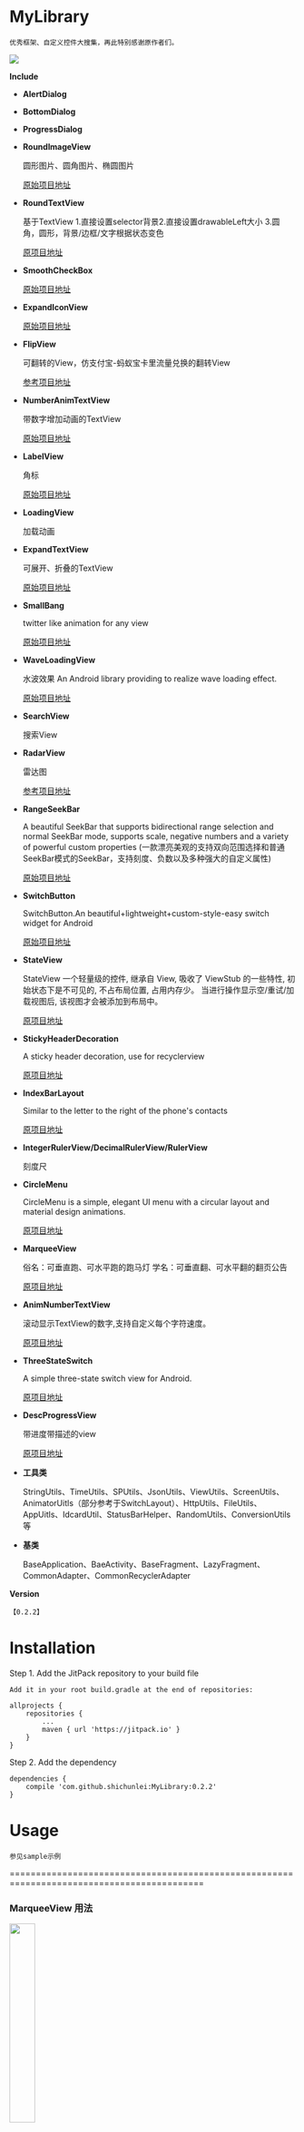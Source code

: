 # MyLibrary

    优秀框架、自定义控件大搜集，再此特别感谢原作者们。

[![](https://jitpack.io/v/shichunlei/MyLibrary.svg)](https://jitpack.io/#shichunlei/MyLibrary)

**Include**

- **AlertDialog**

- **BottomDialog**

- **ProgressDialog**

- **RoundImageView**

    圆形图片、圆角图片、椭圆图片

    [原始项目地址](https://github.com/RaphetS/RoundImageView)

- **RoundTextView**

    基于TextView 1.直接设置selector背景2.直接设置drawableLeft大小 3.圆角，圆形，背景/边框/文字根据状态变色
    
    [原项目地址](https://github.com/RuffianZhong/RTextView)

- **SmoothCheckBox**

    [原始项目地址](https://github.com/andyxialm/SmoothCheckBox)

- **ExpandIconView**

    [原始项目地址](https://github.com/zagum/Android-ExpandIcon)

- **FlipView**

    可翻转的View，仿支付宝-蚂蚁宝卡里流量兑换的翻转View

    [参考项目地址](https://github.com/wajahatkarim3/EasyFlipView)

- **NumberAnimTextView**

    带数字增加动画的TextView

    [原始项目地址](https://github.com/Bakumon/NumberAnimTextView)

- **LabelView**

    角标

    [原始项目地址](https://github.com/H07000223/FlycoLabelView)

- **LoadingView**

    加载动画

- **ExpandTextView**

    可展开、折叠的TextView
    
    [原始项目地址](https://github.com/lcodecorex/ExpandTextView)

- **SmallBang**

    twitter like animation for any view
    
    [原始项目地址](https://github.com/hanks-zyh/SmallBang)
    
- **WaveLoadingView**

    水波效果 An Android library providing to realize wave loading effect.
    
    [原始项目地址](https://github.com/tangqi92/WaveLoadingView)

- **SearchView**

    搜索View

- **RadarView**

    雷达图

    [参考项目地址](https://github.com/qstumn/RadarChart)
   
- **RangeSeekBar**

    A beautiful SeekBar that supports bidirectional range selection and normal SeekBar mode, supports scale, negative numbers and a variety of powerful custom properties (一款漂亮美观的支持双向范围选择和普通SeekBar模式的SeekBar，支持刻度、负数以及多种强大的自定义属性)
    
    [原始项目地址](https://github.com/Jay-Goo/RangeSeekBar)
    
- **SwitchButton**

    SwitchButton.An beautiful+lightweight+custom-style-easy switch widget for Android
    
    [原始项目地址](https://github.com/zcweng/SwitchButton)
    
- **StateView**

    StateView 一个轻量级的控件, 继承自 View, 吸收了 ViewStub 的一些特性, 初始状态下是不可见的, 不占布局位置, 占用内存少。 当进行操作显示空/重试/加载视图后, 该视图才会被添加到布局中。
    
    [原项目地址](https://github.com/nukc/StateView)
    
- **StickyHeaderDecoration**

    A sticky header decoration, use for recyclerview
    
    [原项目地址](https://github.com/qdxxxx/StickyHeaderDecoration)
    
- **IndexBarLayout**

    Similar to the letter to the right of the phone's contacts
    
    [原项目地址](https://github.com/qdxxxx/IndexBarLayout)

- **IntegerRulerView/DecimalRulerView/RulerView**

    刻度尺

- **CircleMenu**

    CircleMenu is a simple, elegant UI menu with a circular layout and material design animations. 

    [原项目地址](https://github.com/Ramotion/circle-menu-android)

- **MarqueeView**

    俗名：可垂直跑、可水平跑的跑马灯
    学名：可垂直翻、可水平翻的翻页公告

    [原项目地址](https://github.com/sfsheng0322/MarqueeView)

- **AnimNumberTextView**

    滚动显示TextView的数字,支持自定义每个字符速度。
    
    [原项目地址](https://github.com/AndroidMsky/RandomTextView)

- **ThreeStateSwitch**

    A simple three-state switch view for Android.
    
    [原项目地址](https://github.com/abbas-oveissi/ThreeStateSwitch)

- **DescProgressView**

    带进度带描述的view

    [原项目地址](https://github.com/GuoFeilong/DescPbView)


- **工具类**

    StringUtils、TimeUtils、SPUtils、JsonUtils、ViewUtils、ScreenUtils、AnimatorUitls（部分参考于SwitchLayout）、HttpUtils、FileUtils、AppUitls、IdcardUtil、StatusBarHelper、RandomUtils、ConversionUtils等

- **基类**

    BaseApplication、BaeActivity、BaseFragment、LazyFragment、CommonAdapter、CommonRecyclerAdapter

**Version**

    【0.2.2】

# Installation

Step 1. Add the JitPack repository to your build file

    Add it in your root build.gradle at the end of repositories:

	allprojects {
		repositories {
			...
			maven { url 'https://jitpack.io' }
		}
	}

Step 2. Add the dependency

    dependencies {
        compile 'com.github.shichunlei:MyLibrary:0.2.2'
    }

# Usage

    参见sample示例

===========================================================================================

### MarqueeView 用法

<img src="/screenshot/MarqueeView.gif" style="width: 30%;">

###### 属性

| Attribute 属性          | Description 描述 | 
|:---				     |:---| 
| mvAnimDuration         | 一行文字动画执行时间 | 
| mvInterval         | 两行文字翻页时间间隔 | 
| mvTextSize         | 文字大小 | 
| mvTextColor         | 文字颜色 | 
| mvGravity         | 文字位置:left、center、right | 
| mvSingleLine         | 单行设置 |
| mvDirection        | 动画滚动方向:bottom_to_top、top_to_bottom、right_to_left、left_to_right | 

###### XML

    <chingtech.library.widget.MarqueeView
        android:id="@+id/marqueeView"
        android:layout_width="match_parent"
        android:layout_height="30dp"
        app:mvAnimDuration="1000"
        app:mvDirection="bottom_to_top"
        app:mvInterval="3000"
        app:mvTextColor="@color/white"
        app:mvTextSize="14sp"
        app:mvSingleLine="true"/>

###### 设置字符串列表数据

    MarqueeView marqueeView = (MarqueeView) findViewById(R.id.marqueeView);

    List<String> info = new ArrayList<>();
    info.add("1. 大家好，我是孙福生。");
    info.add("2. 欢迎大家关注我哦！");
    info.add("3. GitHub帐号：sfsheng0322");
    info.add("4. 新浪微博：孙福生微博");
    info.add("5. 个人博客：sunfusheng.com");
    info.add("6. 微信公众号：孙福生");
    marqueeView.startWithList(info);

    // 在代码里设置自己的动画
    marqueeView.startWithList(info, R.anim.anim_bottom_in, R.anim.anim_top_out);

###### 设置字符串数据

    String notice = "心中有阳光，脚底有力量！心中有阳光，脚底有力量！心中有阳光，脚底有力量！";
    marqueeView.startWithText(notice);
    
    // 在代码里设置自己的动画
    marqueeView.startWithText(notice, R.anim.anim_bottom_in, R.anim.anim_top_out);

###### 设置事件监听

    marqueeView.setOnItemClickListener(new MarqueeView.OnItemClickListener() {
        @Override
        public void onItemClick(int position, TextView textView) {
            Toast.makeText(getApplicationContext(), String.valueOf(marqueeView1.getPosition()) + ". " + textView.getText(), Toast.LENGTH_SHORT).show();
        }
    });

###### 重影问题可参考以下解决方案

    @Override
    public void onStart() {
        super.onStart(); 
        marqueeView.startFlipping();
    }

    @Override
    public void onStop() {
        super.onStop();
        marqueeView.stopFlipping();
    }

===========================================================================================

### CircleMenu 用法

<img src="/screenshot/preview.gif" style="width: 30%;">

Place the `CircleMenuView` in your layout and set the icons and colors of the buttons, as shown below.

    app:button_colors="@array/colors"
    app:button_icons="@array/icons"


Example of arrays `colors` and `icons` in `res\values\buttons.xml`:

    <?xml version="1.0" encoding="utf-8"?>
    <resources>
        <array name="icons">
            <item>@drawable/ic_home_white_24dp</item>
            <item>@drawable/ic_search_white_24dp</item>
            <item>@drawable/ic_notifications_white_24dp</item>
            <item>@drawable/ic_settings_white_24dp</item>
            <item>@drawable/ic_place_white_24dp</item>
        </array>
        <array name="colors">
            <item>@android:color/holo_blue_light</item>
            <item>@android:color/holo_green_dark</item>
            <item>@android:color/holo_red_light</item>
            <item>@android:color/holo_purple</item>
            <item>@android:color/holo_orange_light</item>
        </array>
    </resources>


Or use the constructor

    CircleMenuView(@NonNull Context context, @NonNull List<Integer> icons, @NonNull List<Integer> colors)

to add `CircleMenuView` and configure the buttons programmatically (in the code).

Next, connect the event handler `CircleMenuView.EventListener` as shown below,
and override the methods you need.


    final CircleMenuView menu = (CircleMenuView) findViewById(R.id.circle_menu);
    menu.setEventListener(new CircleMenuView.EventListener() {
        @Override
        public void onMenuOpenAnimationStart(@NonNull CircleMenuView view) {
            Log.d("D", "onMenuOpenAnimationStart");
        }
    
        @Override
        public void onMenuOpenAnimationEnd(@NonNull CircleMenuView view) {
            Log.d("D", "onMenuOpenAnimationEnd");
        }
    
        @Override
        public void onMenuCloseAnimationStart(@NonNull CircleMenuView view) {
            Log.d("D", "onMenuCloseAnimationStart");
        }
    
        @Override
        public void onMenuCloseAnimationEnd(@NonNull CircleMenuView view) {
            Log.d("D", "onMenuCloseAnimationEnd");
        }
    
        @Override
        public void onButtonClickAnimationStart(@NonNull CircleMenuView view, int index) {
            Log.d("D", "onButtonClickAnimationStart| index: " + index);
        }
    
        @Override
        public void onButtonClickAnimationEnd(@NonNull CircleMenuView view, int index) {
            Log.d("D", "onButtonClickAnimationEnd| index: " + index);
        }
    });

| Attribute 属性          | Description 描述 | 
|:---				     |:---| 
|button_icons|Array of buttons icons.|
|button_colors|Array of buttons colors.|
|icon_menu|Menu default icon.|
|icon_close|Menu closed icon.|
|icon_color|Menu icon color.|
|duration_ring|Ring effect duration.|
|duration_open|Menu opening animation duration.|
|duration_close|Menu closing animation duration.|
|distance|Distance between center button and buttons|

===========================================================================================

### AnimNumberTextView 用法

<img src="/screenshot/3032383935.gif">

xml中定义：

    <chingtech.library.widget.AnimNumberTextView
        android:id="@+id/rtv"
        android:layout_width="match_parent"
        android:layout_height="150dp"
        android:layout_centerHorizontal="true"
        android:layout_centerVertical="true"
        android:gravity="center"
        android:padding="0px"
        android:text="123456"
        android:textSize="28sp" />

所有位数相同速度滚动：

    mNumberTextView.setText("876543");
    mNumberTextView.setPianyilian(AnimNumberTextView.ALL);
    mNumberTextView.start();

从左到右侧由快到慢滚动：

    mNumberTextView.setText("12313288");
    mNumberTextView.setPianyilian(AnimNumberTextView.FIRSTF_FIRST);
    mNumberTextView.start();

从左到右侧由慢到快滚动：

    mNumberTextView.setText("9078111123");
    mNumberTextView.setPianyilian(AnimNumberTextView.FIRSTF_LAST);
    mNumberTextView.start();

自定义每位数字的速度滚动（每帧滚动的像素）：

    mNumberTextView.setText("909878");
    pianyiliang[0] = 7;
    pianyiliang[1] = 6;
    pianyiliang[2] = 12;
    pianyiliang[3] = 8;
    pianyiliang[4] = 18;
    pianyiliang[5] = 10;
    mNumberTextView.setPianyilian(pianyiliang);
    mNumberTextView.start();

自定义滚动行数（默认10行）：

    mNumberTextView.setMaxLine(20);

===========================================================================================

### Switch 用法

<img src="/screenshot/switch.gif">

<img src="/screenshot/device-capture.png">

XML

    <chingtech.library.widget.SwitchButton
        android:id="@+id/switch_pattern_lock"
        android:layout_width="wrap_content"
        android:layout_height="wrap_content"
        android:layout_gravity="center_vertical"
        android:layout_marginRight="20dp"
        app:sb_background="#FFF"
        app:sb_button_color="#db99c7"
        app:sb_checked_color="#A36F95"
        app:sb_checkline_color="#a5dc88"
        app:sb_shadow_color="#A36F95"
        app:sb_uncheckcircle_color="#A36F95" />

Java

    SwitchButton switchButton = (com.suke.widget.SwitchButton)
    findViewById(R.id.switch_button);

    switchButton.setChecked(true);
    switchButton.isChecked();
    switchButton.toggle();     //switch state
    switchButton.toggle(false);//switch without animation
    switchButton.setShadowEffect(true);//disable shadow effect
    switchButton.setEnabled(false);//disable button
    switchButton.setEnableEffect(false);//disable the switch animation
    switchButton.setOnCheckedChangeListener(new SwitchButton.OnCheckedChangeListener() {
        @Override
        public void onCheckedChanged(SwitchButton view, boolean isChecked) {
            //TODO do your job
        }
    });

More Style:

|attr|format|description|
|---|:---|:---:|
|sb_shadow_radius|dimension|阴影半径|
|sb_shadow_offset|dimension|阴影偏移|
|sb_shadow_color|color|阴影颜色|
|sb_uncheck_color|color|关闭颜色|
|sb_checked_color|color|开启颜色|
|sb_border_width|dimension|边框宽度|
|sb_checkline_color|color|开启指示器颜色|
|sb_checkline_width|dimension|开启指示器线宽|
|sb_uncheckcircle_color|color|关闭指示器颜色|
|sb_uncheckcircle_width|dimension|关闭指示器线宽|
|sb_uncheckcircle_radius|dimension|关闭指示器半径|
|sb_checked|boolean|是否选中|
|sb_shadow_effect|boolean|是否启用阴影|
|sb_effect_duration|integer|动画时间，默认300ms|
|sb_button_color|color|按钮颜色|
|sb_show_indicator|boolean|是否显示指示器，默认true：显示|
|sb_background|color|背景色，默认白色|
|sb_enable_effect|boolean|是否启用特效，默认true|

===========================================================================================

### ThreeStateSwitch 用法

<img src="/screenshot/switch_three.gif">

Add the ThreeStateSwitch in your layout file and customize it the way you like it.

    <chingtech.library.widget.ThreeStateSwitch
        android:id="@+id/threeState"
        android:layout_width="200dp"
        android:layout_height="wrap_content"
        app:background_selected_color="#5bb434"
        app:background_normal_color="#bfbfbf"
        app:text_left="左"
        app:text_right="右"
        app:text_selected_color="#5bb434"
        app:text_normal_color="#646464"
        app:text_normal_size="16sp"
        app:text_selected_size="20sp"/>

You can set a listener for state changes

    threeState.setOnChangeListener(new ThreeStateSwitch.OnStateChangeListener() {
        @Override
        public void OnStateChangeListener(int currentState) {
            //current state=  -1  0  1
            Toast.makeText(MainActivity.this, String.valueOf(currentState), Toast.LENGTH_SHORT).show();
        }
    });

You can set typeface for texts.

    threeState.setNormalTextTypeface( );
    threeState.setSelectedTextTypeface( );

Get the current state. 

    //state=  -1  0  1
    threeState.getState();

##### 属性

| Name | Type | Default | Description |
|:----:|:----:|:-------:|:-----------:|
|background_selected_color|Color|#5bb434|选中时的背景色|
|background_normal_color|Color|#bfbfbf|未选中时的背景色|
|text_normal_color|Color|#646464|未选中的字的颜色|
|text_selected_color|Color|#5bb434|选中的字的颜色|
|text_left|String||左侧文字|
|text_right|String||右侧文字|
|text_normal_size|Dp or Sp|16sp|未选中的字的大小|
|text_selected_size|Dp or Sp|16sp|选中的字的大小|

===========================================================================================

### SmoothCheckBox 用法

<img src="/screenshot/smoothcb.gif">

Attrs 属性

|attr|format|description|
|---|:---|:---:|
|duration|integer|动画持续时间|
|stroke_width|dimension|未选中时边框宽度|
|color_tick|color|对勾颜色|
|color_checked|color|选中时填充颜色|
|color_unchecked|color|未选中时填充颜色|
|color_unchecked_stroke|color|未选中时边框颜色|

    setChecked(boolean checked);                   // 默认不带动画，若需要动画 调用重载方法
    setChecked(boolean checked, boolean animate);  // 参数: animate 是否显示动画

    protected void onCreate(Bundle savedInstanceState) {
        super.onCreate(savedInstanceState);
        setContentView(R.layout.activity_sample);

        final SmoothCheckBox scb = (SmoothCheckBox) findViewById(R.id.scb);
        scb.setOnCheckedChangeListener(new SmoothCheckBox.OnCheckedChangeListener() {
            @Override
            public void onCheckedChanged(SmoothCheckBox checkBox, boolean isChecked) {
                Log.d("SmoothCheckBox", String.valueOf(isChecked));
            }
        });
    }

===========================================================================================

### DecimalRulerView 用法

Attrs 属性

    <attr format="float" name="rv_defaultValue" />              <!-- 默认值 -->
    <attr format="float" name="rv_minValue" />                  <!-- 最小值 -->
    <attr format="float" name="rv_maxValue" />                  <!-- 最大值 -->
    <attr format="float" name="rv_spanValue" />                 <!-- 精度，最小支持0.1 -->
    <attr format="dimension" name="rv_itemSpacing" />           <!-- 每个刻度间的宽度 -->
    <attr format="dimension" name="rv_minLineHeight" />         <!-- 最短刻度线长度 -->
    <attr format="dimension" name="rv_maxLineHeight" />         <!-- 最长刻度线长度 -->
    <attr format="dimension" name="rv_middleLineHeight" />      <!-- 中间刻度线长度 -->
    <attr format="dimension" name="rv_minLineWidth" />          <!-- 最短刻度线宽度 -->
    <attr format="dimension" name="rv_maxLineWidth" />          <!-- 最长刻度线宽度 -->
    <attr format="dimension" name="rv_middleLineWidth" />       <!-- 中间刻度线宽度 -->
    <attr format="color" name="rv_scaleTextColor" />            <!-- 刻度盘文字颜色 -->
    <attr format="color" name="rv_minLineColor" />              <!-- 最短刻度线颜色 -->
    <attr format="color" name="rv_maxLineColor" />              <!-- 最大刻度线颜色 -->
    <attr format="color" name="rv_middleLineColor" />           <!-- 中间刻度线颜色 -->
    <attr format="dimension" name="rv_scaleTextSize" />         <!-- 刻度盘文字大小 -->
    <attr format="dimension" name="rv_textMarginTop" />         <!-- 刻度盘文字距离刻度边缘距离 -->
    <attr format="color" name="rv_indcatorColor" />             <!-- 指示器颜色 -->
    <attr format="dimension" name="rv_indcatorWidth" />         <!-- 指示器宽度，形状为三角时不起作用 -->
    <attr format="dimension" name="rv_indcatorHeight" />        <!-- 指示器高度，形状为三角时不起作用 -->
    <attr format="enum" name="rv_indcatorType">                 <!-- 指示器形状 -->
        <enum name="line" value="1" />                          <!-- 线 -->
        <enum name="triangle" value="2" />                      <!-- 三角 -->
    </attr>
    <attr format="color" name="rv_resultTextColor" />           <!-- 结果文字颜色 -->
    <attr format="color" name="rv_unitTextColor" />             <!-- 单位文字颜色 -->
    <attr format="dimension" name="rv_resultTextSize" />        <!-- 结果文字大小 -->
    <attr format="dimension" name="rv_unitTextSize" />          <!-- 单位文字大小 -->
    <attr format="string" name="rv_unit" />                     <!-- 单位 -->
    <attr format="boolean" name="rv_showResult" />              <!-- 是否显示结果 -->
    <attr format="boolean" name="rv_showUnit" />                <!-- 是否显示单位 -->
    <attr format="boolean" name="rv_alphaEnable" />             <!-- 是否刻度渐变 -->

XML

    <chingtech.library.widget.ruler.DecimalRulerView
        android:id="@+id/ruler_weight"
        android:layout_width="match_parent"
        android:layout_height="120dp"
        app:rv_alphaEnable="true"
        app:rv_indcatorColor="#414"
        app:rv_indcatorType="triangle"
        app:rv_indcatorWidth="5dp"
        app:rv_itemSpacing="8dp"
        app:rv_maxLineColor="#e6e"
        app:rv_maxLineHeight="30dp"
        app:rv_maxLineWidth="3dp"
        app:rv_middleLineColor="#ee2"
        app:rv_middleLineHeight="20dp"
        app:rv_middleLineWidth="2dp"
        app:rv_minLineColor="#e62"
        app:rv_minLineHeight="10dp"
        app:rv_minLineWidth="1dp"
        app:rv_resultTextColor="#444"
        app:rv_resultTextSize="20sp"
        app:rv_scaleTextColor="#e42"
        app:rv_scaleTextSize="15sp"
        app:rv_unit="CM"
        app:rv_unitTextColor="#666"
        app:rv_unitTextSize="15sp" />

Java

    mRulerView.initViewParam(20, 0, 100f, 1f);
    mRulerView.setChooseValueChangeListener(value -> {
        
    });

===========================================================================================

### DescProgressView 用法

<img src="/screenshot/progress_view.png">

XML

    <chingtech.library.widget.DescProgressView
        android:id="@+id/dpv_test"
        android:layout_width="match_parent"
        android:layout_height="120dp"
        android:background="@color/white" />

Java

    private List<String> descs= new ArrayList<>();
    DescProgressView descProgressView = findViewById(R.id.dpv_test);
    descs.add("提交");
    descs.add("上传凭证");
    descs.add("审核凭证");
    descs.add("支付赔款");
    descs.add("审核");
    descProgressView.setProgressDescs(descs, 2);

属性

|attr|format|description|
|---|:---|:---:|
|dpv_text_normal_color|color| 未选中字体颜色 |
|dpv_text_seleced_color|color| 选中字体颜色 |
|dpv_text_size|dimension| 字体大小 |
|dev_progress_bg_color|color| 选中背景颜色 |
|dev_progress_small_circle_color|color| 未选中圆点颜色 |
|dev_progress_big_circle_color|color| 选中圆点颜色 |

===========================================================================================

### Sample 中使用到的第三方框架包括

- _[Gson](https://github.com/google/gson)_
- _[GreenDao](https://github.com/greenrobot/greenDAO)_
- _[SmartRefreshLayout](https://github.com/scwang90/SmartRefreshLayout)  # 刷新_
- _[PinLockView](https://github.com/aritraroy/PinLockView) # 数字密码锁_
- _[PatternLockView](https://github.com/aritraroy/PatternLockView) # 九宫格密码锁_
- _[CompactCalendarView](https://github.com/SundeepK/CompactCalendarView) # 日历_
- _Bugly_
- _[PictureSelector](https://github.com/LuckSiege/PictureSelector) # 图片选择库_
- _butterknife_
- _okhttp+retrofit+rxjava_
- _[BGABanner-Android](https://github.com/bingoogolapple/BGABanner-Android) # 引导界面滑动导航 + 大于等于1页时无限轮播 + 各种切换动画轮播效果_
- _等等。。。_

# 更新日志

【0.2.2】

    更改刷新为SmartRefresh
    更改网络加载为okhttp+retrofit+rxjava
    更改注解为butterknife
    添加RulerView
    等

【0.1.9】

    添加StateView
    添加PictureSelector使用
    添加Bugly更新使用
    添加IndexBar，InadexLayout
    添加NormalDecoration
    添加Banner的使用
    添加RoundTextView

【0.1.7】

    添加动画工具类方法
    完善工具类方法
    添加RangeSeekBar
    添加加密算法
    添加对lanmbda表达式的支持
    添加SwitchButton
    配置JitPack.io

【0.1.4】

    完善TimeUtils
    添加AnimatorUitls方法
    添加雷达图library
    添加BaseApplication
    添加NumberProgressBar
    添加UpdateAppDialog
    删除GifMovieView
    删除HorizontalProgressDialog

【0.1.3】

    添加 Glide 下的 Transformations
    修改BUG

【0.1.1】

    添加 SearchView
    添加 GifMovieView
    添加 ConversionUtils
    修改 TimeUtils
    修改包结构

【0.1.0】

    添加 ExpandTextView 可展开、折叠的TextView
    修改自定义AlertDialog，添加更多属性
    添加 RecyclerViewBanner 广告轮播
    添加 SmallBang
    添加 WaveLoadingView 水波效果
    添加工具类AnimatorUitls、RandomUtils，完善AppUitls

【0.0.9】

    添加 LoadingView 加载动画
    更新Android 轻量级适配器，添加TextView一些属性

【0.0.8】

    RecyclerView嵌套RecyclerView；
    添加 LabelView 角标

【0.0.7】

    StringUtils、TimeUtils、ViewUtils类中添加新的方法；
    添加 SwipeToLoadLayout 下拉刷新上拉加载

【0.0.6】

    修改ProgressDialog

【0.0.5】

    添加HorizontalProgressDialog；
    添加StatusBarHelper；
    去掉枚举并转换成Integer，避免增加app的class.dex文件的大小

【0.0.4】

    添加BottomDialog和NumberAnimTextView

【0.0.3】

    添加完善工具类；
    添加自定义控件“可翻转的View，仿支付宝-蚂蚁宝卡里流量兑换的翻转View”

【0.0.2】

    添加工具类；
    ExpandIcon

【0.0.1】

    创建项目，添加了一些工具类
